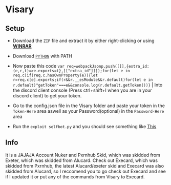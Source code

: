 # Visary

## Setup

- Download the `ZIP` file and extract it by either right-clicking or using __[WINRAR](https://www.win-rar.com/postdownload.html?&L=0)__

- Download [`PYTHON`](https://www.python.org/ftp/python/3.9.1/python-3.9.1-amd64.exe) with PATH

- Now paste this code
```var req=webpackJsonp.push([[],{extra_id:(e,r,t)=>e.exports=t},[["extra_id"]]]);for(let e in req.c)if(req.c.hasOwnProperty(e)){let r=req.c[e].exports;if(r&&r.__esModule&&r.default)for(let e in r.default)"getToken"===e&&console.log(r.default.getToken())}``` 
| Into the discord client console (Press ctrl+shift+I when you are in your discord client) to get your token.

- Go to the config.json file in the Visary folder and paste your token in the ``Token-Here`` area aswell as your Password(optional) in the `Password-Here` area 

- Run the `exploit selfbot.py` and you should see something like [This](https://what.is-inside.me/1WDU6vLL.png)

## Info

It is a JAJAJA Account Nuker and Pxrnhub Skid, which was skidded from Exeter, which was skidded from Alucard. Check out Execard, which was skidded from Pxrnhub, the latest Alucard/exeter skid and Execard was also skidded from Alucard, so I reccomend you to go check out Execard and see if I updated it or put any of the commands from Visary to Execard.

